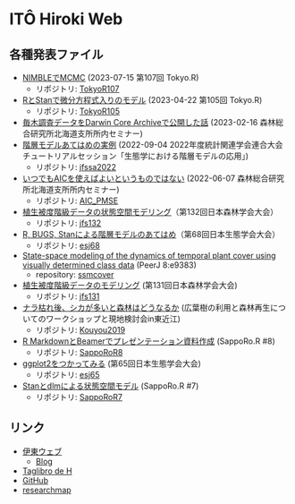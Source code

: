 # ITÔ Hiroki Web

## 各種発表ファイル

- [NIMBLEでMCMC](https://ito4303.github.io/NIMBLE-MCMC.html) (2023-07-15 第107回 Tokyo.R)
    - リポジトリ: [TokyoR107](https://github.com/ito4303/TokyoR107)
- [RとStanで微分方程式入りのモデル](https://ito4303.github.io/stan_ode.html) (2023-04-22 第105回 Tokyo.R)
    - リポジトリ: [TokyoR105](https://github.com/ito4303/TokyoR105)
- [毎木調査データをDarwin Core Archiveで公開した話](DarwinCoreArchive.html) (2023-02-16 森林総合研究所北海道支所所内セミナー)
- [階層モデルあてはめの実例](jfssa2022_ito.pdf) (2022-09-04 2022年度統計関連学会連合大会 チュートリアルセッション「生態学における階層モデルの応用」)
    - リポジトリ: [jfssa2022](https://github.com/ito4303/jfssa2022)
- [いつでもAICを使えばよいというものではない](AIC_PMSE.html) (2022-06-07 森林総合研究所北海道支所所内セミナー)
    - リポジトリ: [AIC_PMSE](https://github.com/ito4303/AIC_PMSE)
- [植生被度階級データの状態空間モデリング](https://doi.org/10.6084/m9.figshare.14252693.v1)（第132回日本森林学会大会）
    - リポジトリ: [jfs132](https://github.com/ito4303/jfs132)
- [R, BUGS, Stanによる階層モデルのあてはめ](https://doi.org/10.6084/m9.figshare.14229572.v1)（第68回日本生態学会大会）
    - リポジトリ: [esj68](https://github.com/ito4303/esj68)
- [State-space modeling of the dynamics of temporal plant cover using visually determined class data](https://doi.org/10.7717/peerj.9383) (PeerJ 8:e9383)
    - repository: [ssmcover](https://github.com/ito4303/ssmcover)
- [植生被度階級データのモデリング](jfs131.html) (第131回日本森林学会大会)
    - リポジトリ: [jfs131](https://github.com/ito4303/jfs131)
- [ナラ枯れ後、シカが多いと森林はどうなるか](https://doi.org/10.6084/m9.figshare.7763585.v1) (広葉樹の利用と森林再生についてのワークショップと現地検討会in東近江)
    - リポジトリ: [Kouyou2019](https://github.com/ito4303/Kouyou2019)
- [R MarkdownとBeamerでプレゼンテーション資料作成](https://www.slideshare.net/hirokito/r-markdownbeamer-88777082) (SappoRo.R #8)
    - リポジトリ: [SappoRoR8](https://github.com/ito4303/SappoRoR8)
- [ggplot2をつかってみる](https://doi.org/10.6084/m9.figshare.5982007.v1) (第65回日本生態学会大会)
    - リポジトリ: [esj65](https://github.com/ito4303/esj65)
- [Stanとdlmによる状態空間モデル](https://doi.org/10.6084/m9.figshare.4127187.v6) (SappoRo.R #7)
    - リポジトリ: [SappoRoR7](https://github.com/ito4303/SappoRoR7)

## リンク

- [伊東ウェブ](https://ito4303.sakura.ne.jp/)
    - [Blog](https://ito4303.sakura.ne.jp/posts.html)
- [Taglibro de H](https://ito-hi.blog.ss-blog.jp/)
- [GitHub](https://github.com/ito4303)
- [researchmap](https://researchmap.jp/read0208767)
